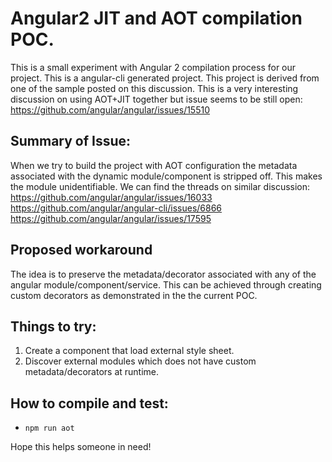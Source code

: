 # Angular2 JIT and AOT compilation POC.
This is a small experiment with Angular 2 compilation process for our project.
This is a angular-cli generated project. This project is derived from one of the sample posted on this discussion.
This is a very interesting discussion on using AOT+JIT together but issue seems to be still open:
https://github.com/angular/angular/issues/15510


## Summary of Issue:
When we try to build the project with AOT configuration the metadata associated with the dynamic module/component is stripped off. This makes the module unidentifiable. We can find the threads on similar discussion:
https://github.com/angular/angular/issues/16033
https://github.com/angular/angular-cli/issues/6866
https://github.com/angular/angular/issues/17595

## Proposed workaround
The idea is to preserve the metadata/decorator associated with any of the angular module/component/service. This can be achieved through creating custom decorators as demonstrated in the the current POC.
 
## Things to try:
1. Create a component that load external style sheet.
2. Discover external modules which does not have custom metadata/decorators at runtime.

## How to compile and test:
- ``npm run aot``

Hope this helps someone in need!